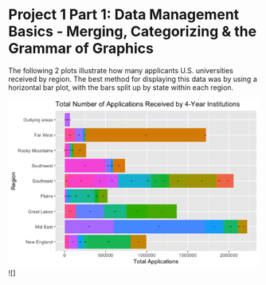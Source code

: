 # Project 1 Part 1: Data Management Basics - Merging, Categorizing & the Grammar of Graphics

The following 2 plots illustrate how many applicants U.S. universities received by region. The best method for displaying this data was by using a horizontal bar plot, with the bars split up by state within each region. 

![](ttl_apps_4yr.png)
![]
